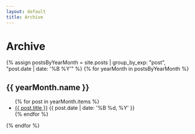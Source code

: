 ```yaml
---
layout: default
title: Archive
---
```


# Archive

{% assign postsByYearMonth = site.posts | group_by_exp: "post", "post.date | date: '%B %Y'" %}
{% for yearMonth in postsByYearMonth %}
  <h2>{{ yearMonth.name }}</h2>
  <ul>
    {% for post in yearMonth.items %}
      <li>
        <a href="{{ post.url }}">{{ post.title }}</a>
        <span class="small">{{ post.date | date: '%B %d, %Y' }}</span>
      </li>
    {% endfor %}
  </ul>
{% endfor %}
